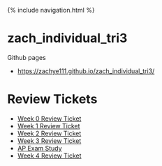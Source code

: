 {% include navigation.html %}
# zach_individual_tri3
Github pages
- https://zachye111.github.io/zach_individual_tri3/

# Review Tickets
- [Week 0 Review Ticket](https://github.com/zachye111/zach_individual_tri3/issues/1)
- [Week 1 Review Ticket](https://github.com/zachye111/zach_individual_tri3/issues/2)
- [Week 2 Review Ticket](https://github.com/zachye111/zach_individual_tri3/issues/3)
- [Week 3 Review Ticket](https://github.com/zachye111/zach_individual_tri3/issues/4)
- [AP Exam Study](https://github.com/zachye111/zach_individual_tri3/issues/5)
- [Week 4 Review Ticket](https://github.com/zachye111/zach_individual_tri3/issues/6)

